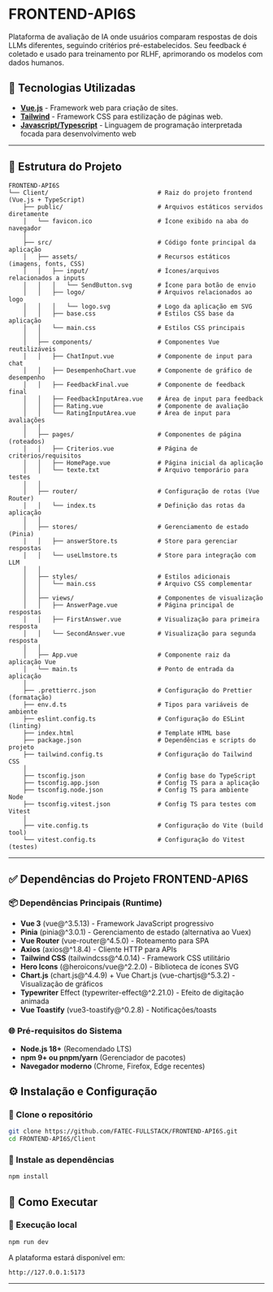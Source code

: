 # FRONTEND-API6S
Plataforma de avaliação de IA onde usuários comparam respostas de dois LLMs diferentes, seguindo critérios pré-estabelecidos. Seu feedback é coletado e usado para treinamento por RLHF, aprimorando os modelos com dados humanos.

## 🚀 Tecnologias Utilizadas

- **[Vue.js](https://vuejs.org/)** - Framework web para criação de sites.
- **[Tailwind](https://tailwindcss.com/)** - Framework CSS para estilização de páginas web.
- **[Javascript/Typescript](https://developer.mozilla.org/en-US/docs/Web/JavaScript)** - Linguagem de programação interpretada focada para desenvolvimento web
  
- ---

## 📁 Estrutura do Projeto

```
FRONTEND-API6S
└── Client/                              # Raiz do projeto frontend (Vue.js + TypeScript)
    ├── public/                          # Arquivos estáticos servidos diretamente
    │   └── favicon.ico                  # Ícone exibido na aba do navegador
    │
    ├── src/                             # Código fonte principal da aplicação
    │   ├── assets/                      # Recursos estáticos (imagens, fonts, CSS)
    │   │   ├── input/                   # Ícones/arquivos relacionados a inputs
    │   │   │   └── SendButton.svg       # Ícone para botão de envio
    │   │   ├── logo/                    # Arquivos relacionados ao logo
    │   │   │   └── logo.svg             # Logo da aplicação em SVG
    │   │   ├── base.css                 # Estilos CSS base da aplicação
    │   │   └── main.css                 # Estilos CSS principais
    │   │
    │   ├── components/                  # Componentes Vue reutilizáveis
    │   │   ├── ChatInput.vue            # Componente de input para chat
    │   │   ├── DesempenhoChart.vue      # Componente de gráfico de desempenho
    │   │   ├── FeedbackFinal.vue        # Componente de feedback final
    │   │   ├── FeedbackInputArea.vue    # Área de input para feedback
    │   │   ├── Rating.vue               # Componente de avaliação
    │   │   └── RatingInputArea.vue      # Área de input para avaliações
    │   │
    │   ├── pages/                       # Componentes de página (roteados)
    │   │   ├── Criterios.vue            # Página de critérios/requisitos
    │   │   ├── HomePage.vue             # Página inicial da aplicação
    │   │   └── texte.txt                # Arquivo temporário para testes
    │   │
    │   ├── router/                      # Configuração de rotas (Vue Router)
    │   │   └── index.ts                 # Definição das rotas da aplicação
    │   │
    │   ├── stores/                      # Gerenciamento de estado (Pinia)
    │   │   ├── answerStore.ts           # Store para gerenciar respostas
    │   │   └── useLlmstore.ts           # Store para integração com LLM
    │   │
    │   ├── styles/                      # Estilos adicionais
    │   │   └── main.css                 # Arquivo CSS complementar
    │   │
    │   ├── views/                       # Componentes de visualização
    │   │   ├── AnswerPage.vue           # Página principal de respostas
    │   │   ├── FirstAnswer.vue          # Visualização para primeira resposta
    │   │   └── SecondAnswer.vue         # Visualização para segunda resposta
    │   │
    │   ├── App.vue                      # Componente raiz da aplicação Vue
    │   └── main.ts                      # Ponto de entrada da aplicação
    │
    ├── .prettierrc.json                 # Configuração do Prettier (formatação)
    ├── env.d.ts                         # Tipos para variáveis de ambiente
    ├── eslint.config.ts                 # Configuração do ESLint (linting)
    ├── index.html                       # Template HTML base
    ├── package.json                     # Dependências e scripts do projeto
    ├── tailwind.config.ts               # Configuração do Tailwind CSS
    │
    ├── tsconfig.json                    # Config base do TypeScript
    ├── tsconfig.app.json                # Config TS para a aplicação
    ├── tsconfig.node.json               # Config TS para ambiente Node
    ├── tsconfig.vitest.json             # Config TS para testes com Vitest
    │
    ├── vite.config.ts                   # Configuração do Vite (build tool)
    └── vitest.config.ts                 # Configuração do Vitest (testes)
```

---

## ✅ Dependências do Projeto FRONTEND-API6S
### 📦 Dependências Principais (Runtime)
- **Vue 3** (vue@^3.5.13) - Framework JavaScript progressivo
- **Pinia** (pinia@^3.0.1) - Gerenciamento de estado (alternativa ao Vuex)
- **Vue Router** (vue-router@^4.5.0) - Roteamento para SPA
- **Axios** (axios@^1.8.4) - Cliente HTTP para APIs
- **Tailwind CSS** (tailwindcss@^4.0.14) - Framework CSS utilitário
- **Hero Icons** (@heroicons/vue@^2.2.0) - Biblioteca de ícones SVG
- **Chart.js** (chart.js@^4.4.9) + Vue Chart.js (vue-chartjs@^5.3.2) - Visualização de gráficos
- **Typewriter** Effect (typewriter-effect@^2.21.0) - Efeito de digitação animada
- **Vue Toastify** (vue3-toastify@^0.2.8) - Notificações/toasts

### 🌐 Pré-requisitos do Sistema
- **Node.js 18+** (Recomendado LTS)
- **npm 9+ ou pnpm/yarn** (Gerenciador de pacotes)
- **Navegador moderno** (Chrome, Firefox, Edge recentes)

## ⚙️ Instalação e Configuração

### 🔹 Clone o repositório

```bash
git clone https://github.com/FATEC-FULLSTACK/FRONTEND-API6S.git
cd FRONTEND-API6S/Client
```

### 🔹 Instale as dependências

```bash
npm install
```


## 🚀 Como Executar

### 🔹 Execução local
```bash
npm run dev
```

A plataforma estará disponível em:
```
http://127.0.0.1:5173
```
---

